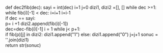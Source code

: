 def dec2fib(dec):
	sayi = int(dec)
	i=1
	j=0
	dizi1, dizi2 =[], []
	while dec >=1:
		while fib(i)[-1] < dec:
			i=i+1
		i=i-1     
		if dec == sayi:     
			p= i +1 
		dizi2.append(fib(i)[-1])     
		dec=dec-fib(i)[-1]
		i = 1
	while j< p+1:     
		if fib(p)[j] in dizi2:
			dizi1.append("1") 
		else:
			dizi1.append("0")
		j=j+1
		sonuc = ''.join(dizi1)     
	return str(sonuc)
